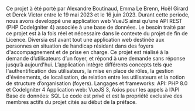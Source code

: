 Ce projet à été porté par Alexandre Boutinaud, Emma Le Brenn, Hoël Girard et Derek Victor entre le 19 mai 2023 et le 16 juin 2023.
Durant cette periode, nous avons developpé une application web VueJS ainsi qu’une API REST (PHP CodeIgniter 4) associée à une base de données.
Le besoin traité par ce projet est à la  fois réel et nécessaire dans le contexte du projet de fin de Licence. Diversia est avant tout une application web destinée aux personnes en situation de handicap résidant dans des foyers d'accompagnement et de prise en charge.
Ce projet est réalisé à la demande d’utilisateurs d’un foyer, et répond à une demande sans réponse jusqu’à aujourd'hui.
L’application intègre différents concepts tels que l'authentification des utilisateurs, la mise en place de rôles, la gestion d'événements, de localisation, de relation entre les utilisateurs et la notion de structure d’organisation (foyers).
Langages et frameworks:
API: PHP 8.0 et CodeIgniter 4
Application web: VueJS 3, Axios pour les appels à l’API
Base de données: SQL
Le code est privé et est la propriété exclusive des membres actifs du projet cités au début de la préface.
